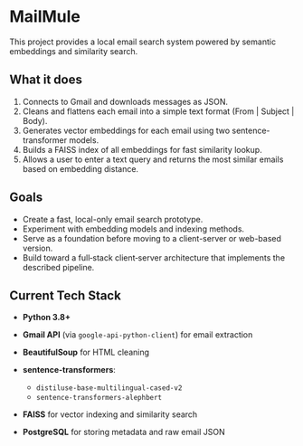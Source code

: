 # MailMule

This project provides a local email search system powered by semantic embeddings and similarity search.

## What it does

1. Connects to Gmail and downloads messages as JSON.
2. Cleans and flattens each email into a simple text format (From | Subject | Body).
3. Generates vector embeddings for each email using two sentence-transformer models.
4. Builds a FAISS index of all embeddings for fast similarity lookup.
5. Allows a user to enter a text query and returns the most similar emails based on embedding distance.

## Goals

* Create a fast, local-only email search prototype.
* Experiment with embedding models and indexing methods.
* Serve as a foundation before moving to a client-server or web-based version.
* Build toward a full‑stack client‑server architecture that implements the described pipeline.

## Current Tech Stack

* **Python 3.8+**
* **Gmail API** (via `google-api-python-client`) for email extraction
* **BeautifulSoup** for HTML cleaning
* **sentence-transformers**:

  * `distiluse-base-multilingual-cased-v2`
  * `sentence-transformers-alephbert`
* **FAISS** for vector indexing and similarity search
* **PostgreSQL** for storing metadata and raw email JSON
